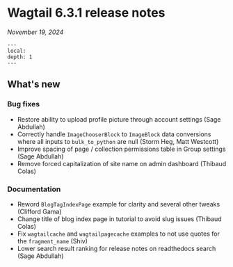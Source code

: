 # Wagtail 6.3.1 release notes

_November 19, 2024_

```{contents}
---
local:
depth: 1
---
```

## What's new


### Bug fixes

 * Restore ability to upload profile picture through account settings (Sage Abdullah)
 * Correctly handle `ImageChooserBlock` to `ImageBlock` data conversions where all inputs to `bulk_to_python` are null (Storm Heg, Matt Westcott)
 * Improve spacing of page / collection permissions table in Group settings (Sage Abdullah)
 * Remove forced capitalization of site name on admin dashboard (Thibaud Colas)


### Documentation

 * Reword `BlogTagIndexPage` example for clarity and several other tweaks (Clifford Gama)
 * Change title of blog index page in tutorial to avoid slug issues (Thibaud Colas)
 * Fix `wagtailcache` and `wagtailpagecache` examples to not use quotes for the `fragment_name` (Shiv)
 * Lower search result ranking for release notes on readthedocs search (Sage Abdullah)
